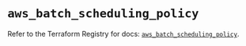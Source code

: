 # `aws_batch_scheduling_policy`

Refer to the Terraform Registry for docs: [`aws_batch_scheduling_policy`](https://registry.terraform.io/providers/hashicorp/aws/5.46.0/docs/resources/batch_scheduling_policy).
